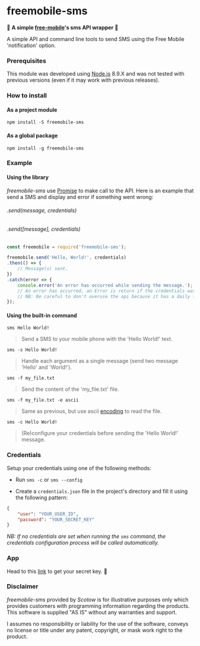 # freemobile-sms

💬 **A simple [free-mobile](http://mobile.free.fr)'s sms API wrapper** 💬

A simple API and command line tools to send SMS using the Free Mobile 'notification' option.

### Prerequisites

This module was developed using [Node.js](http://nodejs.org) 8.9.X and was not tested with previous versions (even if it may work with previous releases).

### How to install

#### As a project module

`npm install -S freemobile-sms`

#### As a global package

`npm install -g freemobile-sms`

### Example

#### Using the library

*freemobile-sms* use [Promise](https://developer.mozilla.org/en-US/docs/Web/JavaScript/Reference/Global_Objects/Promise) to make call to the API. Here is an example that send a SMS and display and error if something went wrong:

###### .send(message, credentials)
###### .send([message], credentials)

```js
const freemobile = require('freemobile-sms');

freemobile.send('Hello, World!', credentials)
.then(() => {
	// Message(s) sent.
})
.catch(error => {
	console.error('An error has occurred while sending the message.');
	// An error has occurred, an Error is return if the credentials wasn't setup or if the message is incorrect.
	// NB: Be careful to don't overuse the api because it has a daily limit (maybe 300 messages per day).
});
```

#### Using the built-in command

`sms Hello World!`
> Send a SMS to your mobile phone with the 'Hello World!' text.

`sms -s Hello World!`
> Handle each argument as a single message (send two message 'Hello' and 'World!').

`sms -f my_file.txt`
> Send the content of the 'my_file.txt' file.

`sms -f my_file.txt -e ascii`
> Same as previous, but use ascii [encoding](https://nodejs.org/api/fs.html#fs_fs_readfile_path_options_callback) to read the file.

`sms -c Hello World!`
> (Re)configure your credentials before sending the 'Hello World!' message.

### Credentials

Setup your credentials using one of the following methods:

- Run `sms -c` or `sms --config`

- Create a `credentials.json` file in the project's directory and fill it using the following pattern:

```JSON
{
	"user": "YOUR_USER_ID",
	"password": "YOUR_SECRET_KEY"
}
```

*NB: If no credentials are set when running the `sms` command, the credentials configuration process will be called automatically.*

### App

Head to this [link](https://mobile.free.fr/moncompte/index.php?page=options) to get your secret key. 🔑

### Disclaimer

*freemobile-sms* provided by *Scotow* is for illustrative purposes only which provides customers with programming information regarding the products. This software is supplied "AS IS" without any warranties and support.

I assumes no responsibility or liability for the use of the software, conveys no license or title under any patent, copyright, or mask work right to the product.
